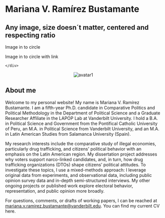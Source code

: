 
# **Mariana V. Ramírez Bustamante**

<div class="container">
	<div class="row">
		<h2>Any image, size doesn´t matter, centered and respecting ratio</h2>
	</div>
    <div class="row">
        <div class="col-sm-2">
            <p> Image in to circle</p>
            <div  class="ratio img-responsive img-circle" style="background-image: url(https://www.vanderbilt.edu/lapop/images/ramirez.png);"></div>
            <p> Image in to circle with link</p>
        </div>
     
    </div>
</div>

<p align="center">
<img class="rounded-circle" alt="avatar1" src="https://www.vanderbilt.edu/lapop/images/ramirez.png"/>
</p>

## About me

Welcome to my personal website! My name is Mariana V. Ramírez Bustamante. I am a fifth-year Ph.D. candidate in Comparative Politics and Political Methodology in the Department of Political Science and a Graduate Researcher Affiliate in the LAPOP Lab at Vanderbilt University. I hold a B.A. in Political Science and Government from the Pontifical Catholic University of Peru, an M.A. in Political Science from Vanderbilt University, and an M.A. in Latin American Studies from Salamanca University (Spain). 
  
My research interests include the comparative study of illegal economies, particularly drug trafficking, and citizens' political behavior with an emphasis on the Latin American region. My dissertation project addresses why voters support narco-linked candidates, and, in turn, how drug trafficking organizations (DTOs) shape citizens’ political attitudes. To investigate these topics, I use a mixed-methods approach: I leverage original data from experiments, and observational data, including public opinion survey data and in-depth semi-structured interviews. My other ongoing projects or published work explore electoral behavior, representation, and public opinion more broadly.
  
For questions, comments, or drafts of working papers, I can be reached at mariana.v.ramirez.bustamante@vanderbilt.edu. You can find my current CV here.

